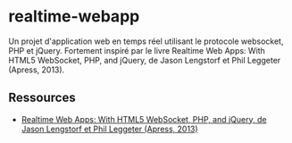 # realtime-webapp

Un projet d'application web en temps réel utilisant le protocole websocket, PHP et jQuery. Fortement inspiré par le livre Realtime Web Apps: With HTML5 WebSocket, PHP, and jQuery, de Jason Lengstorf et Phil Leggeter (Apress, 2013).


## Ressources

- [Realtime Web Apps: With HTML5 WebSocket, PHP, and jQuery, de Jason Lengstorf et Phil Leggeter (Apress, 2013) ](https://learning.oreilly.com/library/view/realtime-web-apps/9781430246206/)
